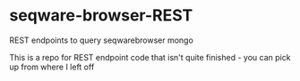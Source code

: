 # seqware-browser-REST
REST endpoints to query seqwarebrowser mongo

This is a repo for REST endpoint code that isn't quite finished - you can pick up from where I left off
